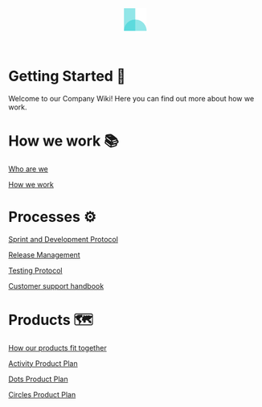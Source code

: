 <br/>
<br/>
<p align="center">
  <img src="/assets/Hikaya_icon_color.png" height="45" />
</p>
<br/>

# Getting Started 🏡
Welcome to our Company Wiki! Here you can find out more about how we work.

# How we work 📚

[Who are we](./Team/who_are_we.md)

[How we work](./Team/how_we_work.md)

# Processes ⚙️

[Sprint and Development Protocol](./Processes/sprint_development_protocol.md)

[Release Management](./Processes/release_management.md)

[Testing Protocol](./Processes/testing_protocol.md)

[Customer support handbook](./Processes/customer_support_handbook.md)

# Products 🗺️

[How our products fit together](./Products/product_flow.md)

[Activity Product Plan](./Products/activity_product_plan.md)

[Dots Product Plan](./Products/dots_product_plan.md)

[Circles Product Plan](./Products/circles_product_plan.md)
